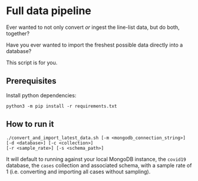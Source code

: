 # Full data pipeline

Ever wanted to not only convert *or* ingest the line-list data, but do both, together?

Have you ever wanted to import the freshest possible data directly into a
database?

This script is for you.

## Prerequisites

Install python dependencies:

```shell
python3 -m pip install -r requirements.txt
```

## How to run it

```shell
./convert_and_import_latest_data.sh [-m <mongodb_connection_string>] [-d <database>] [-c <collection>]
[-r <sample_rate>] [-s <schema_path>]
```

It will default to running against your local MongoDB instance, the `covid19` database, the `cases` collection and
associated schema, with a sample rate of 1 (i.e. converting and importing all cases without sampling).